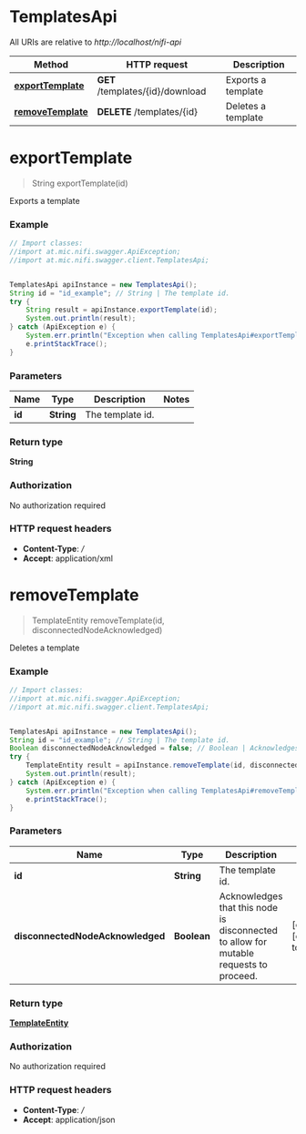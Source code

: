 # TemplatesApi

All URIs are relative to *http://localhost/nifi-api*

Method | HTTP request | Description
------------- | ------------- | -------------
[**exportTemplate**](TemplatesApi.md#exportTemplate) | **GET** /templates/{id}/download | Exports a template
[**removeTemplate**](TemplatesApi.md#removeTemplate) | **DELETE** /templates/{id} | Deletes a template


<a name="exportTemplate"></a>
# **exportTemplate**
> String exportTemplate(id)

Exports a template



### Example
```java
// Import classes:
//import at.mic.nifi.swagger.ApiException;
//import at.mic.nifi.swagger.client.TemplatesApi;


TemplatesApi apiInstance = new TemplatesApi();
String id = "id_example"; // String | The template id.
try {
    String result = apiInstance.exportTemplate(id);
    System.out.println(result);
} catch (ApiException e) {
    System.err.println("Exception when calling TemplatesApi#exportTemplate");
    e.printStackTrace();
}
```

### Parameters

Name | Type | Description  | Notes
------------- | ------------- | ------------- | -------------
 **id** | **String**| The template id. |

### Return type

**String**

### Authorization

No authorization required

### HTTP request headers

 - **Content-Type**: */*
 - **Accept**: application/xml

<a name="removeTemplate"></a>
# **removeTemplate**
> TemplateEntity removeTemplate(id, disconnectedNodeAcknowledged)

Deletes a template



### Example
```java
// Import classes:
//import at.mic.nifi.swagger.ApiException;
//import at.mic.nifi.swagger.client.TemplatesApi;


TemplatesApi apiInstance = new TemplatesApi();
String id = "id_example"; // String | The template id.
Boolean disconnectedNodeAcknowledged = false; // Boolean | Acknowledges that this node is disconnected to allow for mutable requests to proceed.
try {
    TemplateEntity result = apiInstance.removeTemplate(id, disconnectedNodeAcknowledged);
    System.out.println(result);
} catch (ApiException e) {
    System.err.println("Exception when calling TemplatesApi#removeTemplate");
    e.printStackTrace();
}
```

### Parameters

Name | Type | Description  | Notes
------------- | ------------- | ------------- | -------------
 **id** | **String**| The template id. |
 **disconnectedNodeAcknowledged** | **Boolean**| Acknowledges that this node is disconnected to allow for mutable requests to proceed. | [optional] [default to false]

### Return type

[**TemplateEntity**](TemplateEntity.md)

### Authorization

No authorization required

### HTTP request headers

 - **Content-Type**: */*
 - **Accept**: application/json

